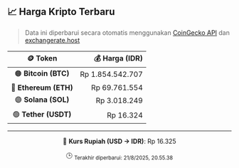

<!-- HARGA_KRIPTO -->
## 📈 Harga Kripto Terbaru

> Data ini diperbarui secara otomatis menggunakan [CoinGecko API](https://www.coingecko.com/) dan [exchangerate.host](https://exchangerate.host/)

<div align="center">

| 🪙 Token | 💰 Harga (IDR) |
|:------:|---------------:|
| 🟠 **Bitcoin (BTC)**   | Rp 1.854.542.707 |
| 🔵 **Ethereum (ETH)**  | Rp 69.761.554 |
| 🟣 **Solana (SOL)**    | Rp 3.018.249 |
| 🟢 **Tether (USDT)**   | Rp 16.324 |

---

💱 **Kurs Rupiah (USD → IDR)**: Rp 16.325

🕒 <sub>Terakhir diperbarui: 21/8/2025, 20.55.38</sub>

</div>
<!-- /HARGA_KRIPTO -->